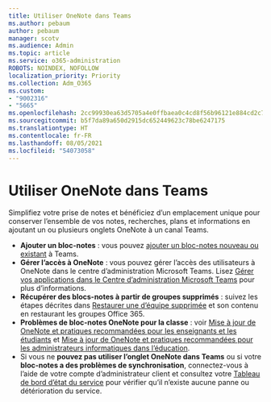 ```yaml
---
title: Utiliser OneNote dans Teams
ms.author: pebaum
author: pebaum
manager: scotv
ms.audience: Admin
ms.topic: article
ms.service: o365-administration
ROBOTS: NOINDEX, NOFOLLOW
localization_priority: Priority
ms.collection: Adm_O365
ms.custom:
- "9002316"
- "5665"
ms.openlocfilehash: 2cc99930ea63d5705a4e0ffbaea0c4cd8f56b96121e884cd2c7d054e1136226b
ms.sourcegitcommit: b5f7da89a650d2915dc652449623c78be6247175
ms.translationtype: HT
ms.contentlocale: fr-FR
ms.lasthandoff: 08/05/2021
ms.locfileid: "54073058"
---
```

# <a name="using-onenote-in-teams"></a>Utiliser OneNote dans Teams

Simplifiez votre prise de notes et bénéficiez d’un emplacement unique pour conserver l’ensemble de vos notes, recherches, plans et informations en ajoutant un ou plusieurs onglets OneNote à un canal Teams.

- **Ajouter un bloc-notes** : vous pouvez [ajouter un bloc-notes nouveau ou existant](https://support.microsoft.com/office/add-a-onenote-notebook-to-teams-0ec78cc3-ba3b-4279-a88e-aa40af9865c2) à Teams.
- **Gérer l’accès à OneNote** : vous pouvez gérer l’accès des utilisateurs à OneNote dans le centre d’administration Microsoft Teams. Lisez [Gérer vos applications dans le Centre d’administration Microsoft Teams](https://docs.microsoft.com/MicrosoftTeams/manage-apps) pour plus d’informations.
- **Récupérer des blocs-notes à partir de groupes supprimés** : suivez les étapes décrites dans [Restaurer une d’équipe supprimée](https://docs.microsoft.com/microsoftteams/archive-or-delete-a-team#restore-a-deleted-team) et son contenu en restaurant les groupes Office 365.
- **Problèmes de bloc-notes OneNote pour la classe** : voir [Mise à jour de OneNote et pratiques recommandées pour les enseignants et les étudiants](https://support.office.com/article/onenote-update-and-best-practices-for-educators-and-students-dde775f0-8b06-4263-8b54-1e9ddc3dd146) et [Mise à jour de OneNote et pratiques recommandées pour les administrateurs informatiques dans l’éducation](https://support.office.com/article/onenote-update-and-best-practices-for-it-admins-in-education-9d78f2b2-5e25-4288-b597-b4ba463c7b46).
- Si vous ne **pouvez pas utiliser l’onglet OneNote dans Teams** ou si votre **bloc-notes a des problèmes de synchronisation**, connectez-vous à l’aide de votre compte d’administrateur client et consultez votre [Tableau de bord d’état du service](https://docs.microsoft.com/office365/enterprise/view-service-health) pour vérifier qu’il n’existe aucune panne ou détérioration du service.

